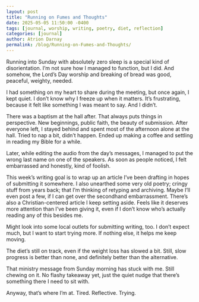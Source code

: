 ```yaml
---
layout: post
title: "Running on Fumes and Thoughts"
date: 2025-05-05 11:50:00 -0400
tags: [journal, worship, writing, poetry, diet, reflection]
categories: [journal]
author: Atrion Darnay
permalink: /blog/Running-on-Fumes-and-Thoughts/
---
```


Running into Sunday with absolutely zero sleep is a special kind of disorientation. I’m not sure how I managed to function, but I did. And somehow, the Lord’s Day worship and breaking of bread was good, peaceful, weighty, needed.

I had something on my heart to share during the meeting, but once again, I kept quiet. I don’t know why I freeze up when it matters. It’s frustrating, because it felt like something I was meant to say. And I didn’t.

<!--more-->

There was a baptism at the hall after. That always puts things in perspective. New beginnings, public faith, the beauty of submission. After everyone left, I stayed behind and spent most of the afternoon alone at the hall. Tried to nap a bit, didn’t happen. Ended up making a coffee and settling in reading my Bible for a while.

Later, while editing the audio from the day’s messages, I managed to put the wrong last name on one of the speakers. As soon as people noticed, I felt embarrassed and honestly, kind of foolish. 

This week’s writing goal is to wrap up an article I’ve been drafting in hopes of submitting it somewhere. I also unearthed some very old poetry; cringy stuff from years back; that I’m thinking of retyping and archiving. Maybe I’ll even post a few, if I can get over the secondhand embarrassment. There’s also a Christian-centered article I keep setting aside. Feels like it deserves more attention than I’ve been giving it, even if I don’t know who’s actually reading any of this besides me.

Might look into some local outlets for submitting writing, too. I don’t expect much, but I want to start trying more. If nothing else, it helps me keep moving.

The diet’s still on track, even if the weight loss has slowed a bit. Still, slow progress is better than none, and definitely better than the alternative.

That ministry message from Sunday morning has stuck with me. Still chewing on it. No flashy takeaway yet, just the quiet nudge that there’s something there I need to sit with.

Anyway, that’s where I’m at. Tired. Reflective. Trying.
